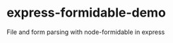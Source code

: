 express-formidable-demo
=======================

File and form parsing with node-formidable in express